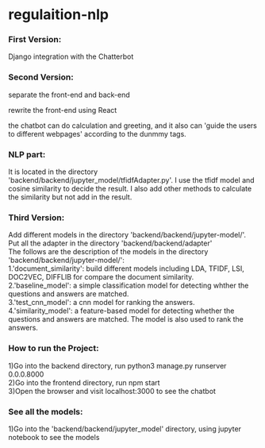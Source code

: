 # regulaition-nlp

<h3><b>First Version:</b></h3>
Django integration with the Chatterbot

<h3><b>Second Version:</b></h3>
separate the front-end and back-end

rewrite the front-end using React

the chatbot can do calculation and greeting, and it also can 'guide the users to different webpages' according to the dunmmy tags.
<h3><b>NLP part:</b></h3>
It is located in the directory 'backend/backend/jupyter_model/tfidfAdapter.py'. I use the tfidf model and cosine similarity to decide the result. I also add other methods to calculate the similarity but not add in the result.


<h3><b>Third Version:</b></h3>
Add different models in the directory 'backend/backend/jupyter-model/'.</br>
Put all the adapter in the directory 'backend/backend/adapter'</br>
The follows are the description of the models in the directory 'backend/backend/jupyter-model/':</br>
1.'document_similarity': build different models including LDA, TFIDF, LSI, DOC2VEC, DIFFLIB for compare the document similarity.</br>
2.'baseline_model': a simple classification model for detecting whther the questions and answers are matched.</br>
3.'test_cnn_model': a cnn model for ranking the answers.</br>
4.'similarity_model': a feature-based model for detecting whether the questions and answers are matched. The model is also used to rank the answers.

<h3><b>How to run the Project:</b></h3>
1)Go into the backend directory, run python3 manage.py runserver 0.0.0.8000</br>
2)Go into the frontend directory, run npm start</br>
3)Open the browser and visit localhost:3000 to see the chatbot


<h3><b>See all the models:</b></h3>
1)Go into the 'backend/backend/jupyter_model' directory, using jupyter notebook to see the models</br>

